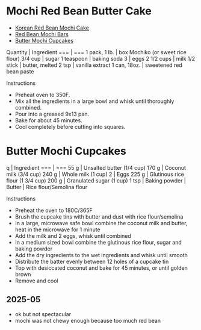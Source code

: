 # Mochi Red Bean Butter Cake

- [Korean Red Bean Mochi Cake](https://www.mjandhungryman.com/korean-red-bean-mochi-cake/)
- [Red Bean Mochi Bars](https://www.chewoutloud.com/red-bean-mochi-bars/)
- [Butter Mochi Cupcakes](https://zhangcatherine.com/butter-mochi-cupcakes/)


Quantity | Ingredient
=== | ===
1 pack, 1 lb. | box Mochiko (or sweet rice flour)
3/4 cup | sugar
1 teaspoon | baking soda
3 | eggs
2 1/2 cups | milk
1/2 stick | butter, melted
2 tsp | vanilla extract
1 can, 18oz. | sweetened red bean paste

Instructions 
- Preheat oven to 350F.
- Mix all the ingredients in a large bowl and whisk until thoroughly combined.
- Pour into a greased 9x13 pan.
- Bake for about 45 minutes.
- Cool completely before cutting into squares.


# Butter Mochi Cupcakes

q | Ingredient
=== | ===
55 g | Unsalted butter (1/4 cup)
170 g | Coconut milk (3/4 cup)
240 g | Whole milk (1 cup)
2 | Eggs
225 g | Glutinous rice flour (1 3/4 cup)
200 g | Granulated sugar (1 cup)
1 tsp | Baking powder
| Butter
| Rice flour/Semolina flour

Instructions
- Preheat the oven to 180C/365F
- Brush the cupcake tins with butter and dust with rice flour/semolina
- In a large, microwave safe bowl combine the coconut milk and butter, heat in the microwave for 1 minute
- Add the milk and 2 eggs, whisk until combined
- In a medium sized bowl combine the glutinous rice flour, sugar and baking powder
- Add the dry ingredients to the wet ingredients and whisk until smooth
- Distribute the batter evenly between 12 holes of a cupcake tin
- Top with desiccated coconut and bake for 45 minutes, or until golden brown
- Remove and cool


## 2025-05
- ok but not spectacular
- mochi was not chewy enough because too much red bean